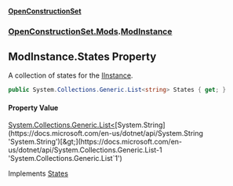 #### [OpenConstructionSet](index.md 'index')
### [OpenConstructionSet.Mods](index.md#OpenConstructionSet_Mods 'OpenConstructionSet.Mods').[ModInstance](JIzdqVYB5Fwi0oO9xcHLVw.md 'OpenConstructionSet.Mods.ModInstance')
## ModInstance.States Property
A collection of states for the [IInstance](iPF4C0hGFCtE+fnDX2Ag5w.md 'OpenConstructionSet.Data.IInstance').  
```csharp
public System.Collections.Generic.List<string> States { get; }
```
#### Property Value
[System.Collections.Generic.List&lt;](https://docs.microsoft.com/en-us/dotnet/api/System.Collections.Generic.List-1 'System.Collections.Generic.List`1')[System.String](https://docs.microsoft.com/en-us/dotnet/api/System.String 'System.String')[&gt;](https://docs.microsoft.com/en-us/dotnet/api/System.Collections.Generic.List-1 'System.Collections.Generic.List`1')

Implements [States](b9JTFBDFEmPsz1dkX_DDTA.md 'OpenConstructionSet.Data.IInstance.States')  
